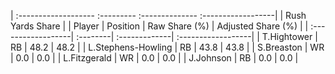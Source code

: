 | :------------------- :--------- :-------------- :------------------|
|                          Rush Yards Share                          |
| Player             | Position | Raw Share (%) | Adjusted Share (%) |
| :------------------| :--------| :-------------| :------------------|
| T.Hightower        | RB       | 48.2          | 48.2               |
| L.Stephens-Howling | RB       | 43.8          | 43.8               |
| S.Breaston         | WR       | 0.0           | 0.0                |
| L.Fitzgerald       | WR       | 0.0           | 0.0                |
| J.Johnson          | RB       | 0.0           | 0.0                |